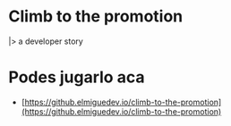 # Climb to the promotion
|> a developer story


# Podes jugarlo aca
- [https://github.elmiguedev.io/climb-to-the-promotion](https://github.elmiguedev.io/climb-to-the-promotion)
